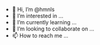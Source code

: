- 👋 Hi, I’m @hmnls
- 👀 I’m interested in ...
- 🌱 I’m currently learning ...
- 💞️ I’m looking to collaborate on ...
- 📫 How to reach me ...

<!---
hmnls/hmnls is a ✨ special ✨ repository because its `README.md` (this file) appears on your GitHub profile.
You can click the Preview link to take a look at your changes.
--->
